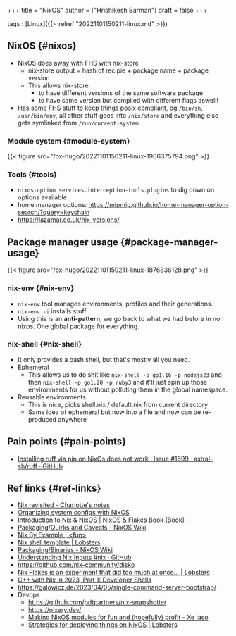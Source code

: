 +++
title = "NixOS"
author = ["Hrishikesh Barman"]
draft = false
+++

tags
: [Linux]({{< relref "20221101150211-linux.md" >}})


## NixOS {#nixos}

-   NixOS does away with FHS with nix-store
    -   nix-store output = hash of recipie + package name + package version
    -   This allows nix-store
        -   to have different versions of the same software package
        -   to have same version but compiled with different flags aswell!
-   Has some FHS stuff to keep things posix compliant, eg `/bin/sh`, `/usr/bin/env`, all other stuff goes into `/nix/store` and everything else gets symlinked from `/run/current-system`


### Module system {#module-system}

{{< figure src="/ox-hugo/20221101150211-linux-1906375794.png" >}}


### Tools {#tools}

-   `nixos-option services.interception-tools.plugins` to dig down on options available
-   home manager options: <https://mipmip.github.io/home-manager-option-search/?query=keychain>
-   <https://lazamar.co.uk/nix-versions/>


## Package manager usage {#package-manager-usage}

{{< figure src="/ox-hugo/20221101150211-linux-1876836128.png" >}}


### nix-env {#nix-env}

-   `nix-env` tool manages environments, profiles and their generations.
-   `nix-env -i` installs stuff
-   Using this is an **anti-pattern**, we go back to what we had before in non nixos. One global package for everything.


### nix-shell {#nix-shell}

-   It only provides a bash shell, but that's mostly all you need.
-   Ephemeral
    -   This allows us to do shit like `nix-shell -p go1.16 -p nodejs23` and then `nix-shell -p go1.20 -p ruby3` and it'll just spin up those environments for us without polluting them in the global namespace.
-   Reusable environments
    -   This is nice, picks shell.nix / default.nix from current directory
    -   Same idea of ephemeral but now into a file and now can be re-produced anywhere


## Pain points {#pain-points}

-   [Installing ruff via pip on NixOs does not work · Issue #1699 · astral-sh/ruff · GitHub](https://github.com/astral-sh/ruff/issues/1699)


## Ref links {#ref-links}

-   [Nix revisited - Charlotte's notes](https://lottia.net/notes/0003-nix-revisited.html)
-   [Organizing system configs with NixOS](https://johns.codes/blog/organizing-system-configs-with-nixos)
-   [Introduction to Nix &amp; NixOS | NixOS &amp; Flakes Book](https://nixos-and-flakes.thiscute.world/introduction/) (Book)
-   [Packaging/Quirks and Caveats - NixOS Wiki](https://nixos.wiki/wiki/Packaging/Quirks_and_Caveats#ImportError:_libstdc.2B.2B.so.6:_cannot_open_shared_object_file:_No_such_file)
-   [Nix By Example | &lt;fun&gt;](https://mimoo.github.io/nixbyexample/basics-setup.html)
-   [Nix shell template | Lobsters](https://lobste.rs/s/xc37sv/nix_shell_template)
-   [Packaging/Binaries - NixOS Wiki](https://nixos.wiki/wiki/Packaging/Binaries)
-   [Understanding Nix Inputs #nix · GitHub](https://gist.github.com/CMCDragonkai/45359ee894bc0c7f90d562c4841117b5)
-   <https://github.com/nix-community/disko>
-   [Nix Flakes is an experiment that did too much at once… | Lobsters](https://lobste.rs/s/wamkim/nix_flakes_is_experiment_did_too_much_at)
-   [C++ with Nix in 2023, Part 1: Developer Shells](https://nixcademy.com/2023/10/31/cpp-with-nix-in-2023-part-1-shell/)
-   <https://galowicz.de/2023/04/05/single-command-server-bootstrap/>
-   Devops
    -   <https://github.com/pdtpartners/nix-snapshotter>
    -   <https://nixery.dev/>
    -   [Making NixOS modules for fun and (hopefully) profit - Xe Iaso](https://xeiaso.net/talks/asg-2023-nixos)
    -   [Strategies for deploying things on NixOS | Lobsters](https://lobste.rs/s/mfnd5g/strategies_for_deploying_things_on_nixos)
